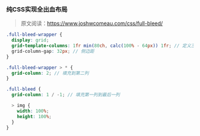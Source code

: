 ### 纯CSS实现全出血布局

> 原文阅读：https://www.joshwcomeau.com/css/full-bleed/

```scss
.full-bleed-wrapper {
  display: grid;
  grid-template-columns: 1fr min(80ch, calc(100% - 64px)) 1fr; // 定义三列，第一列和第三列自适应，中间列在80个字符和100%-64px之间取较小值
  grid-column-gap: 32px; // 侧边距
}

.full-bleed-wrapper > * {
  grid-column: 2; // 填充到第二列
}

.full-bleed {
  grid-column: 1 / -1; // 填充第一列到最后一列

  > img {
    width: 100%;
    height: 100%;
  }
}
```
